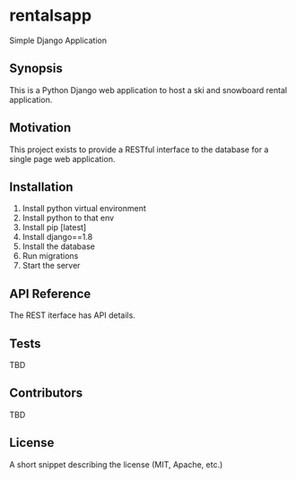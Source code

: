 # rentalsapp
Simple Django Application

## Synopsis
This is a Python Django web application to host a ski and snowboard rental application. 

## Motivation

This project exists to provide a RESTful interface to the database for a single page web application. 

## Installation

1. Install python virtual environment
2. Install python to that env
3. Install pip [latest]
4. Install django==1.8
5. Install the database
6. Run migrations
7. Start the server

## API Reference

The REST iterface has API details.

## Tests

TBD

## Contributors
TBD

## License

A short snippet describing the license (MIT, Apache, etc.)
